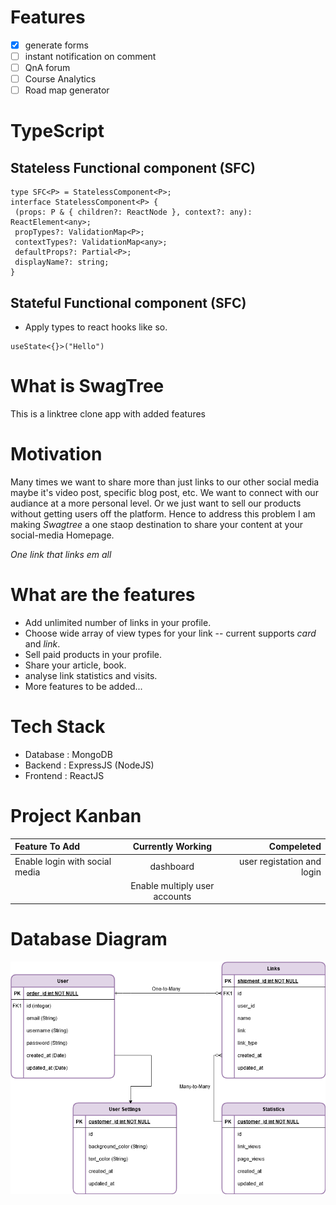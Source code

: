 # Features

- [x] generate forms
- [ ] instant notification on comment
- [ ] QnA forum
- [ ] Course Analytics
- [ ] Road map generator

# TypeScript

## Stateless Functional component (SFC)

```
type SFC<P> = StatelessComponent<P>;
interface StatelessComponent<P> {
 (props: P & { children?: ReactNode }, context?: any): ReactElement<any>;
 propTypes?: ValidationMap<P>;
 contextTypes?: ValidationMap<any>;
 defaultProps?: Partial<P>;
 displayName?: string;
}
```

## Stateful Functional component (SFC)

- Apply types to react hooks like so.

```
useState<{}>("Hello")
```

# What is SwagTree

This is a linktree clone app with added features

# Motivation

Many times we want to share more than just links to our other social media maybe it's video post, specific blog post, etc. We want to connect with our audiance at a more personal level. Or we just want to sell our products without getting users off the platform. Hence to address this problem I am making _Swagtree_ a one staop destination to share your content at your social-media Homepage.

_One link that links em all_

# What are the features

- Add unlimited number of links in your profile.
- Choose wide array of view types for your link -- current supports _*card*_ and _*link*_.
- Sell paid products in your profile.
- Share your article, book.
- analyse link statistics and visits.
- More features to be added...

# Tech Stack

- Database : MongoDB
- Backend : ExpressJS (NodeJS)
- Frontend : ReactJS

# Project Kanban

| Feature To Add                 |       Currently Working       |                 Compeleted |
| :----------------------------- | :---------------------------: | -------------------------: |
| Enable login with social media |           dashboard           | user registation and login |
|                                | Enable multiply user accounts |

# Database Diagram

![Database Diagram Image](https://github.com/sourabhmandal/swagtree/blob/main/readme_resources/linktree_clone.png)
